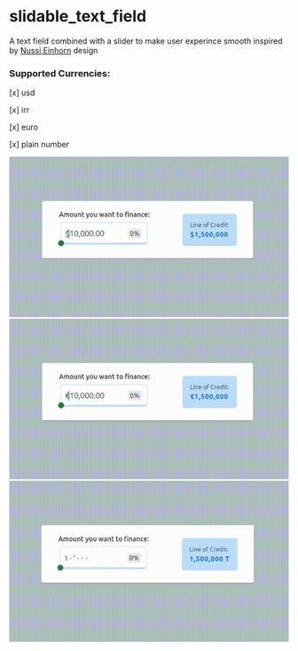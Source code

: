 # slidable_text_field
A text field combined with a slider to make user experince smooth inspired by [Nussi Einhorn](https://www.linkedin.com/in/nussi-einhorn/) design
### Supported Currencies:
[x]  usd

[x]  irr

[x]  euro

[x]  plain number

![USD](https://raw.githubusercontent.com/JulyWitch/slidable_text_field/master/docs/usd.gif)
![Euro](https://raw.githubusercontent.com/JulyWitch/slidable_text_field/master/docs/euro.gif)
![IRR](https://raw.githubusercontent.com/JulyWitch/slidable_text_field/master/docs/ir.gif)
